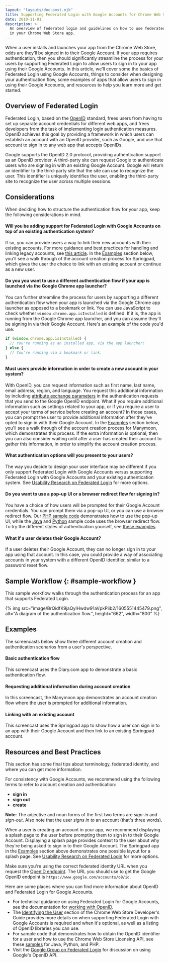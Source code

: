 ```yaml
---
layout: "layouts/doc-post.njk"
title: Supporting Federated Login with Google Accounts for Chrome Web Store Apps
date: 2010-11-01
description: >
  An overview of federated login and guidelines on how to use federated login
  in your Chrome Web Store app.
---
```


When a user installs and launches your app from the Chrome Web Store, odds are they’ll be signed in
to their Google Account. If your app requires authentication, then you should significantly
streamline the process for your users by supporting Federated Login to allow users to sign in to
your app using their Google Accounts. In this article, we’ll cover some the basics of Federated
Login using Google Accounts, things to consider when designing your authentication flow, some
examples of apps that allow users to sign in using their Google Accounts, and resources to help you
learn more and get started.

## Overview of Federated Login

Federated Login, based on the [OpenID][1] standard, frees users from having to set up separate
account credentials for different web apps, and frees developers from the task of implementing login
authentication measures. OpenID achieves this goal by providing a framework in which users can
establish an account with an OpenID provider, such as Google, and use that account to sign in to any
web app that accepts OpenIDs.

Google supports the OpenID 2.0 protocol, providing authentication support as an OpenID provider. A
third-party site can request Google to authenticate users who are signing in with an existing Google
Account. Google will return an identifier to the third-party site that the site can use to recognize
the user. This identifier is uniquely identifies the user, enabling the third-party site to
recognize the user across multiple sessions.

## Considerations

When deciding how to structure the authentication flow for your app, keep the following
considerations in mind.

#### Will you be adding support for Federated Login with Google Accounts on top of an existing authentication system?

If so, you can provide users a way to link their new accounts with their existing accounts. For more
guidance and best practices for handling and linking legacy accounts, see [this article][2]. In the
[Examples][3] section below, you'll see a walk through of the account creation process for
Springpad, which gives the user the choice to link with an existing account or continue as a new
user.

#### Do you you want to use a different authentication flow if your app is launched via the Google Chrome app launcher?

You can further streamline the process for users by supporting a different authentication flow when
your app is launched via the Google Chrome app launcher as opposed to a bookmark or link. You can
use JavaScript to check whether `window.chrome.app.isInstalled` is defined. If it is, the app is
running from the Google Chrome app launcher, and you can assume they'll be signing in via their
Google Account. Here's an example of the code you'd use:

```js
if (window.chrome.app.isInstalled) {
  // You're running as an installed app, via the app launcher!
} else {
  // You're running via a bookmark or link.
}
```

#### Must users provide information in order to create a new account in your system?

With OpenID, you can request information such as first name, last name, email address, region, and
language. You request this additional information by including [attribute exchange parameters][4] in
the authentication requests that you send to the Google OpenID endpoint. What if you require
additional information such as settings related to your app, or if you require a user to accept your
terms of service before creating an account? In those cases, you can prompt the user to provide
additional information after they've opted to sign in with their Google Account. In the
[Examples][5] section below, you'll see a walk through of the account creation process for Manymoon,
which demonstrates this process. If the extra information is optional, then you can also consider
waiting until after a user has created their account to gather this information, in order to
simplify the account creation process.

#### What authentication options will you present to your users?

The way you decide to design your user interface may be different if you only support Federated
Login with Google Accounts versus supporting Federated Login with Google Accounts and your existing
authentication system. See [Usability Research on Federated Login][6] for more options.

#### Do you want to use a pop-up UI or a browser redirect flow for signing in?

You have a choice of how users will be prompted for their Google Account credentials. You can prompt
them via a pop-up UI, or you can use a browser redirect flow. Our [PHP sample code][7] demonstrates
how to use the pop-up UI, while the [Java][8] and [Python][9] sample code uses the browser redirect
flow. To try the different styles of authentication yourself, see [these examples][10].

#### What if a user deletes their Google Account?

If a user deletes their Google Account, they can no longer sign in to your app using that account.
In this case, you could provide a way of associating accounts in your system with a different OpenID
identifier, similar to a password reset flow.

## Sample Workflow {: #sample-workflow }

This sample workflow walks through the authentication process for an app that supports Federated
Login.


{% img src="image/BrQidfK9jaQyIHwdw91aVpkPiib2/1605551445479.png",
       alt="A diagram of the authentication flow.",
       height="662",
       width="800" %}

## Examples

The screencasts below show three different account creation and authentication scenarios from a
user's perspective.

#### Basic authentication flow

This screencast uses the Diary.com app to demonstrate a basic authentication flow.

<!-- TODO(kaycebasques): Link to YouTube u4FBk_XUw2Q -->

#### Requesting additional information during account creation

In this screencast, the Manymoon app demonstrates an account creation flow where the user is
prompted for additional information.

<!-- TODO(kaycebasques): Link to YouTube wV0ModwrCvo -->

#### Linking with an existing account

This screencast uses the Springpad app to show how a user can sign in to an app with their Google
Account and then link to an existing Springpad account.

<!-- TODO(kaycebasques): Link to YouTube _k7lmFC9IrY -->

## Resources and Best Practices

This section has some final tips about terminology, federated identity, and where you can get more
information.

For consistency with Google Accounts, we recommend using the following terms to refer to account
creation and authentication:

- **sign in**
- **sign out**
- **create**

**Note**: The adjective and noun forms of the first two terms are _sign-in_ and _sign-out_. Also
note that the user _signs in to_ an account (that's three words).

When a user is creating an account in your app, we recommend displaying a splash page to the user
before prompting them to sign in to their Google Account. Displaying a splash page provides context
to the user about why they're being asked to sign in to their Google Account. The Springpad app in
the [Examples][11] section above demonstrates one possible layout for a splash page. See [Usability
Research on Federated Login][12] for more options.

Make sure you're using the correct federated identity URL when you request the [OpenID
endpoint][13]. The URL you should use to get the Google OpenID endpoint is
`https://www.google.com/accounts/o8/id`.

Here are some places where you can find more information about OpenID and Federated Login for Google
Accounts.

- For technical guidance on using Federated Login for Google Accounts, see the documentation for
  [working with OpenID][14].
- The [Identifying the User][15] section of the Chrome Web Store Developer's Guide provides more
  details on when supporting Federated Login with Google Accounts is required and when it's
  optional, as well as a listing of OpenID libraries you can use.
- For sample code that demonstrates how to obtain the OpenID identifier for a user and how to use
  the Chrome Web Store Licensing API, see these [samples][16] for Java, Python, and PHP.
- Visit the [Google Group on Federated Login][17] for discussion on using Google's OpenID API.

[1]: http://openid.net
[2]: http://sites.google.com/site/oauthgoog/UXFedLogin/loginlogic
[3]: #examples
[4]: https://developers.google.com/accounts/docs/OpenID#endpoint
[5]: #examples
[6]: http://sites.google.com/site/oauthgoog/UXFedLogin
[7]: samples.html#php
[8]: samples.html#java
[9]: samples.html#python
[10]: http://www.puffypoodles.com/
[11]: #examples
[12]: http://sites.google.com/site/oauthgoog/UXFedLogin
[13]: https://developers.google.com/accounts/docs/OpenID#endpoint
[14]: https://developers.google.com/accounts/docs/OpenID#working
[15]: identify_user.html
[16]: samples.html
[17]: http://groups.google.com/group/google-federated-login-api
